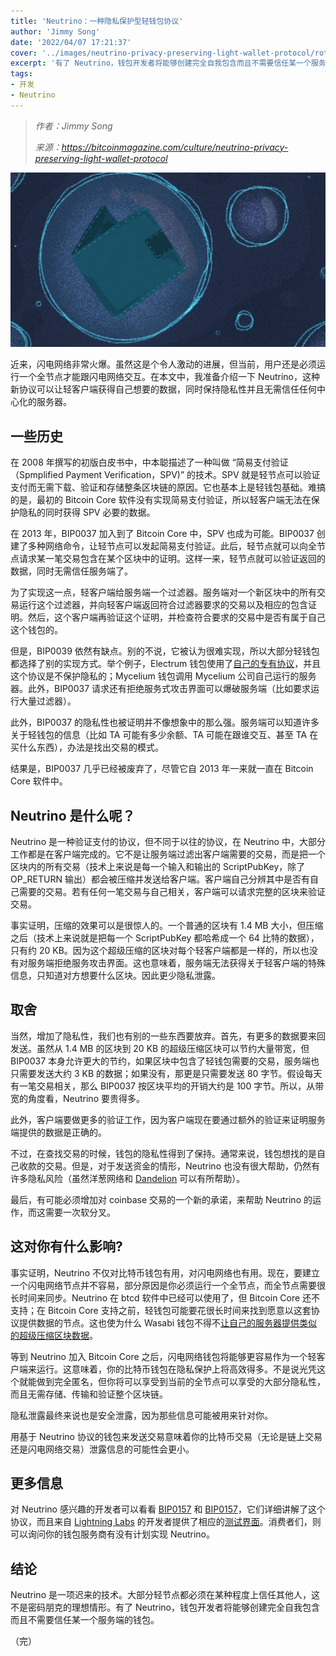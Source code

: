 ```yaml
---
title: 'Neutrino：一种隐私保护型轻钱包协议'
author: 'Jimmy Song'
date: '2022/04/07 17:21:37'
cover: '../images/neutrino-privacy-preserving-light-wallet-protocol/rotocol.jpg'
excerpt: '有了 Neutrino，钱包开发者将能够创建完全自我包含而且不需要信任某一个服务端的钱包'
tags:
- 开发
- Neutrino
---
```



> *作者：Jimmy Song*
> 
> *来源：<https://bitcoinmagazine.com/culture/neutrino-privacy-preserving-light-wallet-protocol>*



![Privacy & security - Neutrino: A Privacy-Preserving Light Wallet Protocol](../images/neutrino-privacy-preserving-light-wallet-protocol/rotocol.jpg)

近来，闪电网络非常火爆。虽然这是个令人激动的进展，但当前，用户还是必须运行一个全节点才能跟闪电网络交互。在本文中，我准备介绍一下 Neutrino，这种新协议可以让轻客户端获得自己想要的数据，同时保持隐私性并且无需信任任何中心化的服务器。

## 一些历史

在 2008 年撰写的初版白皮书中，中本聪描述了一种叫做 “简易支付验证（Spmplified Payment Verification，SPV)” 的技术。SPV 就是轻节点可以验证支付而无需下载、验证和存储整条区块链的原因。它也基本上是轻钱包基础。难搞的是，最初的 Bitcoin Core 软件没有实现简易支付验证，所以轻客户端无法在保护隐私的同时获得 SPV 必要的数据。

在 2013 年，BIP0037 加入到了 Bitcoin Core 中，SPV 也成为可能。BIP0037 创建了多种网络命令，让轻节点可以发起简易支付验证。此后，轻节点就可以向全节点请求某一笔交易包含在某个区块中的证明。这样一来，轻节点就可以验证返回的数据，同时无需信任服务端了。

为了实现这一点，轻客户端给服务端一个过滤器。服务端对一个新区块中的所有交易运行这个过滤器，并向轻客户端返回符合过滤器要求的交易以及相应的包含证明。然后，这个客户端再验证这个证明，并检查符合要求的交易中是否有属于自己这个钱包的。

但是，BIP0039 依然有缺点。别的不说，它被认为很难实现，所以大部分轻钱包都选择了别的实现方式。举个例子，Electrum 钱包使用了[自己的专有协议](https://electrum.readthedocs.io/en/latest/protocol.html)，并且这个协议是不保护隐私的；Mycelium 钱包调用 Mycelium 公司自己运行的服务器。此外，BIP0037 请求还有拒绝服务式攻击界面可以爆破服务端（比如要求运行大量过滤器）。

此外，BIP0037 的隐私性也被证明并不像想象中的那么强。服务端可以知道许多关于轻钱包的信息（比如 TA 可能有多少余额、TA 可能在跟谁交互、甚至 TA 在买什么东西），办法是找出交易的模式。

结果是，BIP0037 几乎已经被废弃了，尽管它自 2013 年一来就一直在 Bitcoin Core 软件中。

## Neutrino 是什么呢？

Neutrino 是一种验证支付的协议，但不同于以往的协议，在 Neutrino 中，大部分工作都是在客户端完成的。它不是让服务端过滤出客户端需要的交易，而是把一个区块内的所有交易（技术上来说是每一个输入和输出的 ScriptPubKey，除了 OP_RETURN 输出）都会被压缩并发送给客户端。客户端自己分辨其中是否有自己需要的交易。若有任何一笔交易与自己相关，客户端可以请求完整的区块来验证交易。

事实证明，压缩的效果可以是很惊人的。一个普通的区块有 1.4 MB 大小，但压缩之后（技术上来说就是把每一个 ScriptPubKey 都哈希成一个 64 比特的数据），只有约 20 KB。因为这个超级压缩的区块对每个轻客户端都是一样的，所以也没有对服务端拒绝服务攻击界面。这也意味着，服务端无法获得关于轻客户端的特殊信息，只知道对方想要什么区块。因此更少隐私泄露。

## 取舍

当然，增加了隐私性，我们也有别的一些东西要放弃。首先，有更多的数据要来回发送。虽然从 1.4 MB 的区块到 20 KB 的超级压缩区块可以节约大量带宽，但 BIP0037 本身允许更大的节约，如果区块中包含了轻钱包需要的交易，服务端也只需要发送大约 3 KB 的数据；如果没有，那更是只需要发送 80 字节。假设每天有一笔交易相关，那么 BIP0037 按区块平均的开销大约是 100 字节。所以，从带宽的角度看，Neutrino 要贵得多。

此外，客户端要做更多的验证工作，因为客户端现在要通过额外的验证来证明服务端提供的数据是正确的。

不过，在查找交易的时候，钱包的隐私性得到了保持。通常来说，钱包想找的是自己收款的交易。但是，对于发送资金的情形，Neutrino 也没有很大帮助，仍然有许多隐私风险（虽然洋葱网络和 [Dandelion](https://github.com/bitcoin/bips/blob/master/bip-0156.mediawiki) 可以有所帮助）。

最后，有可能必须增加对 coinbase 交易的一个新的承诺，来帮助 Neutrino 的运作，而这需要一次软分叉。

## 这对你有什么影响?

事实证明，Neutrino 不仅对比特币钱包有用，对闪电网络也有用。现在，要建立一个闪电网络节点并不容易，部分原因是你必须运行一个全节点，而全节点需要很长时间来同步。Neutrino 在 btcd 软件中已经可以使用了，但 Bitcoin Core 还不支持；在 Bitcoin Core 支持之前，轻钱包可能要花很长时间来找到愿意以这套协议提供数据的节点。这也使为什么 Wasabi 钱包不得不[让自己的服务器提供类似的超级压缩区块数据](https://medium.com/@nopara73/wasabi-privacy-focused-bitcoin-wallet-for-desktop-3962d567045a)。

等到 Neutrino 加入 Bitcoin Core 之后，闪电网络钱包将能够更容易作为一个轻客户端来运行。这意味着，你的比特币钱包在隐私保护上将高效得多。不是说光凭这个就能做到完全匿名，但你将可以享受到当前的全节点可以享受的大部分隐私性，而且无需存储、传输和验证整个区块链。

隐私泄露最终来说也是安全泄露，因为那些信息可能被用来针对你。

用基于 Neutrino 协议的钱包来发送交易意味着你的比特币交易（无论是链上交易还是闪电网络交易）泄露信息的可能性会更小。

## 更多信息

对 Neutrino 感兴趣的开发者可以看看 [BIP0157](https://github.com/bitcoin/bips/blob/master/bip-0157.mediawiki) 和 [BIP0157](https://github.com/bitcoin/bips/blob/master/bip-0157.mediawiki)，它们详细讲解了这个协议，而且来自 [Lightning Labs](https://lightning.engineering/) 的开发者提供了相应的[测试界面](https://github.com/bitcoin/bips/blob/master/bip-0158/testnet-19.json)。消费者们，则可以询问你的钱包服务商有没有计划实现 Neutrino。

## 结论

Neutrino 是一项迟来的技术。大部分轻节点都必须在某种程度上信任其他人，这不是密码朋克的理想情形。有了 Neutrino，钱包开发者将能够创建完全自我包含而且不需要信任某一个服务端的钱包。

（完）

